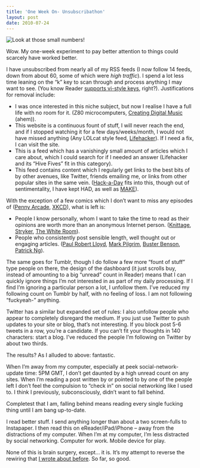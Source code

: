 ```yaml
---
title: 'One Week On- Unsubscribathon'
layout: post
date: 2010-07-24
---
```

![Look at those small numbers!][1]

Wow. My one-week experiment to pay better attention to things could scarcely have worked better.

I have unsubscribed from nearly all of my RSS feeds (I now follow 14 feeds, down from about 60, some of which were _high traffic_). I spend a lot less time leaning on the &ldquo;k&rdquo; key to scan through and process anything I may want to see. (You know Reader [supports vi-style keys][2], right?). Justifications for removal include:

  * I was once interested in this niche subject, but now I realise I have a full life with no room for it. (Z80 microcomputers, [Creating Digital Music][3] (ahem)).
  * This website is a continuous fount of stuff, I will never reach the end, and if I stopped watching it for a few days/weeks/month, I would not have missed anything (Any LOLcat style feed, [Lifehacker][4]). If I need a fix, I can visit the site.
  * This is a feed which has a vanishingly small amount of articles which I care about, which I could search for if I needed an answer (Lifehacker and its &ldquo;Hive Fives&rdquo; fit in this category).
  * This feed contains content which I regularly get links to the best bits of by other avenues, like Twitter, friends emailing me, or links from other popular sites in the same vein. ([Hack-a-Day][5] fits into this, though out of sentimentality, I have kept HAD, as well as [MAKE][6]).

With the exception of a few comics which I don&rsquo;t want to miss any episodes of ([Penny Arcade][7], [XKCD][8]), what is left is:

  * People I know personally, whom I want to take the time to read as their opinions are worth more than an anonymous Internet person. ([Knittage][9], [Stryker][10], [The White Room][11]).
  * People who consistently post sensible length, well thought out or engaging articles. ([Paul Robert Lloyd][12], [Mark Pilgrim][13], [Buster Benson][14], [Patrick Ng][15]).

The same goes for Tumblr, though I do follow a few more &ldquo;fount of stuff&rdquo; type people on there, the design of the dashboard (it just scrolls buy, instead of amounting to a big &ldquo;unread&rdquo; count in Reader) means that I can quickly ignore things I&rsquo;m not interested in as part of my daily processing. If I find I&rsquo;m ignoring a particular person a lot, I unfollow them. I&rsquo;ve reduced my following count on Tumblr by half, with no feeling of loss. I am not following &ldquo;fuckyeah-&rdquo; anything.

Twitter has a similar but expanded set of rules: I also unfollow people who appear to completely disregard the medium. If you just use Twitter to push updates to your site or blog, that&rsquo;s not interesting. If you block post 5-6 tweets in a row, you&rsquo;re a candidate. If you can&rsquo;t fit your thoughts in 140 characters: start a blog. I&rsquo;ve reduced the people I&rsquo;m following on Twitter by about two thirds.

The results? As I alluded to above: fantastic.

When I&rsquo;m away from my computer, especially at peek social-network-update time: 5PM GMT, I don&rsquo;t get daunted by a high unread count on any sites. When I&rsquo;m reading a post written by or pointed to by one of the people left I don&rsquo;t feel the compulsion to &ldquo;check in&rdquo; on social networking like I used to. I think I previously, subconsciously, didn&rsquo;t want to fall behind.

Completest that I am, falling behind means reading every single fucking thing until I am bang up-to-date.

I read better stuff. I send anything longer than about a two screen-fulls to Instapaper. I then read this on eReader/iPad/iPhone &#8211; away from the distractions of my computer. When I&rsquo;m at my computer, I&rsquo;m less distracted by social networking. Computer for work. Mobile device for play.

None of this is brain surgery, except&hellip; it is. It&rsquo;s my attempt to reverse the rewiring that [I wrote about before][16]. So far, so good.

 [1]: https://24.media.tumblr.com/tumblr_l62z2hVVqs1qaiup8.jpg
 [2]: http://www.google.com/support/reader/bin/answer.py?hl=en&answer=69973
 [3]: http://www.createdigitalmusic.com/
 [4]: http://www.lifehacker.com/
 [5]: http://www.hackaday.com/
 [6]: http://blog.makezine.com/
 [7]: http://www.penny-arcade.com/
 [8]: http://www.xkcd.com/
 [9]: http://blog.knittage.com/
 [10]: http://www.topnoc.co.uk/blog/
 [11]: http://www.euperia.com/
 [12]: http://paulrobertlloyd.com/
 [13]: http://www.diveintomark.org/
 [14]: http://www.enjoymentland.com/
 [15]: http://scription.typepad.com/
 [16]: https://www.insom.me.uk/post/755145383/focus-concentration-and-listening-to-good-advice


